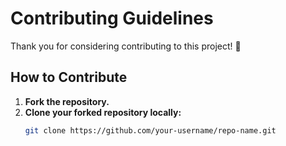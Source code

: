 # Contributing Guidelines

Thank you for considering contributing to this project! 🎉

## How to Contribute

1. **Fork the repository.**
2. **Clone your forked repository locally:**
   ```bash
   git clone https://github.com/your-username/repo-name.git
